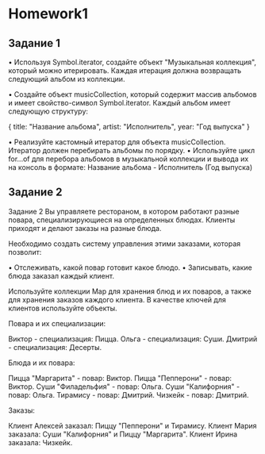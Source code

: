 # Homework1
## Задание 1
 • Используя Symbol.iterator, создайте объект "Музыкальная коллекция", 
 который можно итерировать.
 Каждая итерация должна возвращать следующий альбом из коллекции.

• Создайте объект musicCollection, который 
содержит массив альбомов и имеет свойство-символ Symbol.iterator. 
Каждый альбом имеет следующую структуру:

{
 title: "Название альбома",
 artist: "Исполнитель",
 year: "Год выпуска"
}

 • Реализуйте кастомный итератор для объекта musicCollection. 
 Итератор должен перебирать альбомы по порядку.
 • Используйте цикл for...of для перебора альбомов в музыкальной коллекции и 
 вывода их на консоль в формате: Название альбома - Исполнитель (Год выпуска)

## Задание 2
Задание 2
Вы управляете рестораном, в котором работают разные повара, специализирующиеся на определенных блюдах. Клиенты приходят и делают заказы на разные блюда.

Необходимо создать систему управления этими заказами, которая позволит:

• Отслеживать, какой повар готовит какое блюдо.
• Записывать, какие блюда заказал каждый клиент.

Используйте коллекции Map для хранения блюд и их поваров, а также для хранения заказов каждого клиента. В качестве ключей для клиентов используйте объекты.

Повара и их специализации:

Виктор - специализация: Пицца.
Ольга - специализация: Суши.
Дмитрий - специализация: Десерты.

Блюда и их повара:

Пицца "Маргарита" - повар: Виктор.
Пицца "Пепперони" - повар: Виктор.
Суши "Филадельфия" - повар: Ольга.
Суши "Калифорния" - повар: Ольга.
Тирамису - повар: Дмитрий.
Чизкейк - повар: Дмитрий.

Заказы:

Клиент Алексей заказал: Пиццу "Пепперони" и Тирамису.
Клиент Мария заказала: Суши "Калифорния" и Пиццу "Маргарита".
Клиент Ирина заказала: Чизкейк.